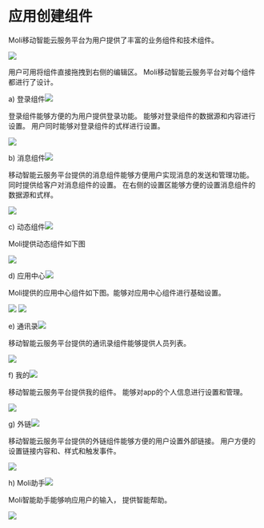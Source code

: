# 应用创建组件

Moli移动智能云服务平台为用户提供了丰富的业务组件和技术组件。 

![](yidongkaifa-11.png)

用户可用将组件直接拖拽到右侧的编辑区。 Moli移动智能云服务平台对每个组件都进行了设计。

a)	登录组件![](yidongkaifa-12.png)

登录组件能够方便的为用户提供登录功能。 能够对登录组件的数据源和内容进行设置。 用户同时能够对登录组件的式样进行设置。 

![](yidongkaifa-13.png)

b)	消息组件![](yidongkaifa-14.png)

移动智能云服务平台提供的消息组件能够方便用户实现消息的发送和管理功能。 同时提供给客户对消息组件的设置。 在右侧的设置区能够方便的设置消息组件的数据源和式样。

![](yidongkaifa-15.png)

c)	动态组件![](yidongkaifa-16.png)

Moli提供动态组件如下图

![](yidongkaifa-17.png)

d)	应用中心![](yidongkaifa-18.png)

Moli提供的应用中心组件如下图。能够对应用中心组件进行基础设置。

![](yidongkaifa-19.png)
![](yidongkaifa-20.png)

e)	通讯录![](yidongkaifa-21.png)

移动智能云服务平台提供的通讯录组件能够提供人员列表。 

![](yidongkaifa-22.png)

f)	我的![](yidongkaifa-23.png)

移动智能云服务平台提供我的组件。 能够对app的个人信息进行设置和管理。

![](yidongkaifa-24.png)

g)	外链![](yidongkaifa-25.png)

移动智能云服务平台提供的外链组件能够方便的用户设置外部链接。 用户方便的设置链接内容和、样式和触发事件。 

![](yidongkaifa-26.png)

h)	Moli助手![](yidongkaifa-27.png)

Moli智能助手能够响应用户的输入， 提供智能帮助。 

![](yidongkaifa-28.png)

